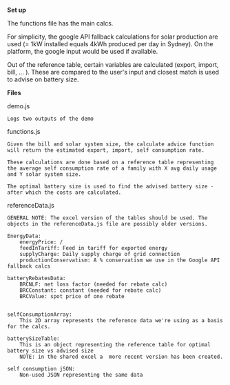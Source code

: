 **Set up**

The functions file has the main calcs.

For simplicity, the google API fallback calculations for solar production are used (= 1kW installed equals 4kWh produced per day in Sydney). On the platform, the google input would be used if available.

Out of the reference table, certain variables are calculated (export, import, bill, ... ). These are compared to the user's input and closest match is used to advise on battery size.

**Files**

demo.js

    Logs two outputs of the demo

functions.js

    Given the bill and solar system size, the calculate advice function will return the estimated export, import, self consumption rate.

    These calculations are done based on a reference table representing the average self consumption rate of a family with X avg daily usage and Y solar system size.

    The optimal battery size is used to find the advised battery size - after which the costs are calculated.

referenceData.js

    GENERAL NOTE: The excel version of the tables should be used. The objects in the referenceData.js file are possibly older versions.

    EnergyData:
        energyPrice: /
        feedInTariff: Feed in tariff for exported energy
        supplyCharge: Daily supply charge of grid connection
        productionConservatism: A % conservatism we use in the Google API fallback calcs

    batteryRebatesData:
        BRCNLF: net loss factor (needed for rebate calc)
        BRCConstant: constant (needed for rebate calc)
        BRCValue: spot price of one rebate


    selfConsumptionArray:
        This 2D array represents the reference data we're using as a basis for the calcs.

    batterySizeTable:
        This is an object representing the reference table for optimal battery size vs advised size
        NOTE: in the shared excel a  more recent version has been created.

    self consumption jSON:
        Non-used JSON representing the same data
